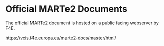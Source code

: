 # Official MARTe2 Documents

The official MARTe2 document is hosted on a public facing webserver by F4E.

https://vcis.f4e.europa.eu/marte2-docs/master/html/

